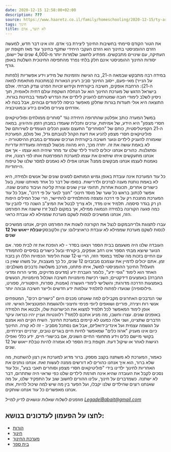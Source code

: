 ```yaml
---
date: 2020-12-15 12:58:00+02:00
description: ???
source: https://www.haaretz.co.il/family/homeschooling/2020-12-15/ty-article/.premium/0000017f-f8d5-d460-afff-fbf7437a0000
tags: חינוך
title: לא תוצר, אדם
---
```


את הטור הקודם סיימתי בחשיבות החינוך ליצירת בני אדם. זהו אינו דבר חדש, למעשה הזרם ההומניסטי בחינוך הוא הזרם העקבי היחידי שתקף בחינוך עוד מאז תקופת יוון העתיקה, עם שינויים מתבקשים. מפתיע לחשוב שלמרות יותר מ-4,000 שנים של יישום, יסודות החינוך ההומניסטי אינם חלק בלתי נפרד מהתפיסה החינוכית השלטת באופן גורף.

במידה רבה מתבקש שבמאה ה-21, בה הגישה והזמינות של מידע וידע אפשריות (לפחות על הנייר) מאי-פעם, ייסוב החינוך סביב רעיון הנאורות (במתכונת מותאמת למאה ה-21): הרחבת אופקים, חשיבה ביקורתית וקידוש זכויות הפרט וצדק חברתי. אולם בישראל הדגש של מערכת החינוך הוא על הנחלת השקפת עולם דתית ולאומית, תוך ניסיון לשלב לימודי חובה שמטרתם להעניק לילדים את הנדרש לעמוד בבחינות בגרות. התוצאה היא אולי תעודות בגרות שחלקן מאפשר כניסה ללימודים גבוהים, אבל בטח לא אזרחים צעירים מלאים בידע ובמוטיבציה.

במשל המערה כותב אפלטון שהתרופה היחידה נגד "סוחרים ממולחים ופוליטיקאים חסרי מצפון" היא הידע, של אמיתות, ערכים ותכלית שעמדו במבחן הזמן וההיגיון. במאה ה-21 הקפיטליסטית, כוחם של "הסוחרים" התעצם ומגוון הכלים העומדים לשירותם של פוליטיקאים חסרי מצפון להניע את דעת הקהל לטובתם גדל, ואל מולם, המערכת שאמורה להעניק לילדים ונוער חשיבה ביקורתית וערכים שעומדים במבחן ההיסטוריה - לא באמת עושה את זה. יתרה מכך, היא מהווה מכשול לצמיחה ומעודדת עדריות וסתגלנות. כהורים אנחנו יכולים להגיד לילד שלנו עד מחר שיהיה הוא עצמו - אך אם אנחנו מתעקשים איתו שיתאים את עצמו למערכת המפרמטת אותו לפי רצונה, איזו נאמנות לעצמו אנחנו מבקשים ממנו? אנחנו אפילו לא נאמנים למסר שלנו של טיפוח הייחודיות.

כל עוד המערכת אינה עובדת באופן גמיש המותאם לסוגים שונים של אנשים ולמידה, היא לא באמת נותנת מענה לצרכים ולדרישות. בסופו של דבר כל אחד מאיתנו שונה, בעל כישורים אחרים, תכונות אחרות, תחומי עניין שונים וצורת קליטה ועיבוד נתונים שונה. אפשר לכתוב בראש כל שער של מוסד חינוכי "חנוך לנער על פי דרכו", אבל כל עוד המערכת מחנכת רק על פי דרכה ומצפה מהתלמידים להתיישר, הרי שכל המילים היפות הן רק בגדר סיסמה. תלמיד אינו מדד, ולא צריך לבטל את המיצ"ב השנה כדי להבין עד כמה פגעה הקורונה בלמידה הנמוגה ממילא, אך במקום לנצל זרז שישנה את הפורמט הזה, אנחנו ממשיכים לנסות לשקם מערכת שממילא לא עובדת כראוי.

 עברו לתצוגת גלריהבמקום לנצל את הקורונה לשנות את הפורמט הקיים, אנחנו ממשיכים לנסות לשקם מערכת שממילא לא עובדת כראויצילום: ערן וולקובסקי**טבלת ייאוש של 12 שנים**

העובדה שלנו היה משעמם בבית הספר ויצאנו בסדר - לא הופכת את זה לבית ספר. אם הנוער שיוצא מבתי הספר אינו רחב אופקים, ביקורתי ובעל כישורים בסיסיים להתמודד עם החיים בזכות מה שלמד במוסד הזה, הרי ש-12 שנות הלימוד הכפויות הללו הן בזבוז זמן. אתם יכולים לדמיין את עצמכם מבזבזים 12 שנים, כל כך מעצבות, על משהו שאין בו תועלת? החינוך ההומניסטי למשל, איתו פתחנו, מורכב משלושה נדבכים משולבים: האחד הוא לימוד "גופי ידע", כלומר העברת ידע (מדעים מדויקים, מדעי הרוח ומדעי החברה) באמצעים דידקטיים; השני רכישת מיומנויות חשיבה ושכלול מיומנויות, הנעשים באמצעות הדרכה מדורגת; והשלישי לימודי העשרה (אמנות, ספרות, היסטוריה, ספורט, פילוסופיה) שנועדו לפתוח לתלמיד עולמות ידע חדשים ולייצר חשיבה גבוהה יותר.

שני הנדבכים האחרונים מקבילים למה שאנחנו מכנים היום "כישורים רכים", המטפחים אנשי רוח ויצירה, פוריים ושואפים ליופי פנימי וחיצוני ולהגשמת הפוטנציאל האישי. זהו אופן לימוד המאפשר לכל תלמיד למצוא את הכישרונות שלו, ולבטא את הלמידה באופנים שונים. עצרו וחשבו, מה מניע אתכם ללמוד? רלוונטיות ועניין יהיו כנראה עיקר הדברים שתציינו, ושני אלה כמעט לא קיימים במערכת החינוך. השיח הקיים הוא אמנם על הגשמה עצמית ועל אינדיבידואליזם, אבל אם נסתכל מסביב - זה לא קורה. החינוך כיום אינו מעניק "ארגז כלים" שמאפשר לחיות חיים בוגרים טובים, יצרניים ויצירתיים, בקושי מיישם כלים וידע מתחומי החיים השונים, אם בכישורי חיים, ידע כללי ואפילו רגישות לאחר או שיקול דעת. תקופת בית הספר לא אמורה להיות טבלת ייאוש של 12 שנים.

כאמור, המערכת לא משתנה בקצב מספק. ברור מדוע למערכת אין רצון להשתנות, מה שלא ברור, הוא איך אנחנו כהורים לא דורשים ממנה לעשות זאת. אנחנו נותנים את האחריות לחינוך ילדינו בידי "פוליטיקאים חסרי מצפון וסוחרים תאבי בצע", וכל עוד נסכים לקבל את העובדה שהיא אינה תורמת לילדים שלנו כפי שראוי היה שתתרום, דבר לא ישתנה. כשמדברים על חינוך, עלינו ההורים לחשוב שוב על התפקיד שלנו, על מה שאנחנו רוצים שהילדים שלנו יקבלו, ועל הפער בין מה שיש למה שיכול להיות, אותו אנחנו מאפשרים כל עוד אנחנו שותקים.

*מוזמנים לשלוח שאלות ונושאים לדיון למייל [LegadelBabait@gmail.com](mailto:LegadelBabait@gmail.com)*

לחצו על הפעמון לעדכונים בנושא:
------------------------------

* [הורות](/ty-tag/parenthood-0000017f-da26-d938-a17f-fe2ebef50000)
* [חינוך](https://www.themarker.com/ty-tag/0000017f-da2f-d494-a17f-de2f87270000)
* [מערכת החינוך](https://www.themarker.com/ty-tag/0000017f-da36-d938-a17f-fe3ea62f0000)
* [בית ספר](/ty-tag/school-0000017f-da56-dea8-a77f-de76a3fb0000)